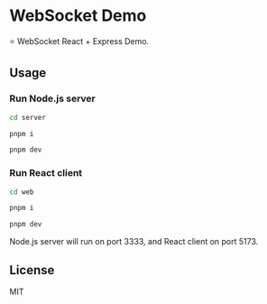 # WebSocket Demo

⭐ WebSocket React + Express Demo.

## Usage

### Run Node.js server

```bash
cd server
```

```bash
pnpm i
```

```bash
pnpm dev
```

### Run React client

```bash
cd web
```

```bash
pnpm i
```

```bash
pnpm dev
```

Node.js server will run on port 3333, and React client on port 5173.

## License

MIT
